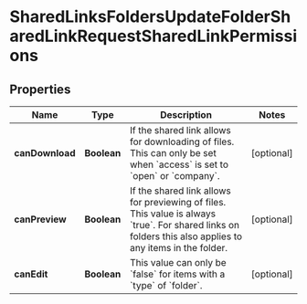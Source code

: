 

# SharedLinksFoldersUpdateFolderSharedLinkRequestSharedLinkPermissions


## Properties

| Name | Type | Description | Notes |
|------------ | ------------- | ------------- | -------------|
|**canDownload** | **Boolean** | If the shared link allows for downloading of files. This can only be set when &#x60;access&#x60; is set to &#x60;open&#x60; or &#x60;company&#x60;. |  [optional] |
|**canPreview** | **Boolean** | If the shared link allows for previewing of files. This value is always &#x60;true&#x60;. For shared links on folders this also applies to any items in the folder. |  [optional] |
|**canEdit** | **Boolean** | This value can only be &#x60;false&#x60; for items with a &#x60;type&#x60; of &#x60;folder&#x60;. |  [optional] |




